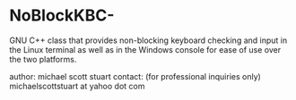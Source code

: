 # NoBlockKBC-
GNU C++ class that provides non-blocking keyboard checking and input 
in the Linux terminal as well as in the Windows console for ease of 
use over the two platforms.

author: michael scott stuart
contact: (for professional inquiries only) michaelscottstuart at yahoo dot com
